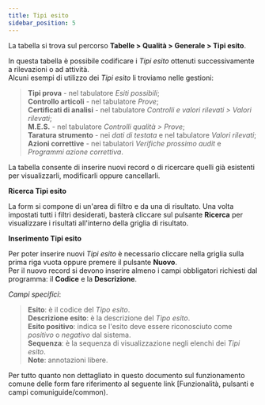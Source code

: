 ```yaml
---
title: Tipi esito
sidebar_position: 5
---
```


La tabella si trova sul percorso **Tabelle > Qualità > Generale > Tipi esito**.

In questa tabella è possibile codificare i *Tipi esito* ottenuti successivamente a rilevazioni o ad attività.   
Alcuni esempi di utilizzo dei *Tipi esito* li troviamo nelle gestioni:
> **Tipi prova** - nel tabulatore *Esiti possibili*;   
> **Controllo articoli** - nel tabulatore *Prove*;   
> **Certificati di analisi** - nel tabulatore *Controlli e valori rilevati > Valori rilevati*;   
> **M.E.S.** - nel tabulatore *Controlli qualità > Prove*;   
> **Taratura strumento** - nei *dati di testata* e nel tabulatore *Valori rilevati*;   
> **Azioni correttive** - nei tabulatori *Verifiche prossimo audit* e *Programmi azione correttiva*.   

La tabella consente di inserire nuovi record o di ricercare quelli già esistenti per visualizzarli, modificarli oppure cancellarli.

**Ricerca Tipi esito**

La form si compone di un'area di filtro e da una di risultato. Una volta impostati tutti i filtri desiderati, basterà cliccare sul pulsante **Ricerca** per visualizzare i risultati all'interno della griglia di risultato.

**Inserimento Tipi esito**

Per poter inserire nuovi *Tipi esito* è necessario cliccare nella griglia sulla prima riga vuota oppure premere il pulsante **Nuovo**.   
Per il nuovo record si devono inserire almeno i campi obbligatori richiesti dal programma: il **Codice** e la **Descrizione**.

*Campi specifici*: 

> **Esito**: è il codice del *Tipo esito*.   
> **Descrizione esito**: è la descrizione del *Tipo esito*.   
> **Esito positivo**: indica se l'esito deve essere riconosciuto come *positivo* o *negativo* dal sistema.   
> **Sequenza**: è la sequenza di visualizzazione negli elenchi dei *Tipi esito*.   
> **Note**: annotazioni libere.

Per tutto quanto non dettagliato in questo documento sul funzionamento comune delle form fare riferimento al seguente link [Funzionalità, pulsanti e campi comuniguide/common).